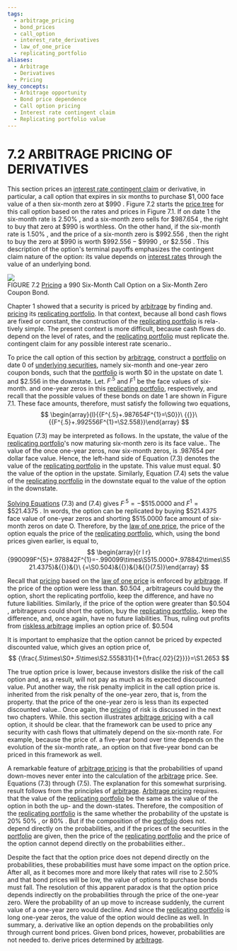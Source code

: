 ```yaml
---
tags:
  - arbitrage_pricing
  - bond_prices
  - call_option
  - interest_rate_derivatives
  - law_of_one_price
  - replicating_portfolio
aliases:
  - Arbitrage
  - Derivatives
  - Pricing
key_concepts:
  - Arbitrage opportunity
  - Bond price dependence
  - Call option pricing
  - Interest rate contingent claim
  - Replicating portfolio value
---
```


# 7.2 ARBITRAGE PRICING OF DERIVATIVES  

This section prices an [interest rate contingent claim](.md) or derivative, in particular, a call option that expires in six months to purchase $\$1,000$ face value of a then six-month zero at $\$990$ . Figure 7.2 starts the [price tree](Rate%20and%20Price%20Trees.md) for this call option based on the rates and prices in Figure 7.1. If on date 1 the six-month rate is $2.50\%$ , and a six-month zero sells for $\$987.654$ , the right to buy that zero at $\$990$ is worthless. On the other hand, if the six-month rate is $1.50\%$ , and the price of a six-month zero is $\$992.556$ , then the right to buy the zero at $\$990$ is worth $\$992.556-\$9990$ , or $\$2.556$ . This description of the option's terminal payoffs emphasizes the contingent claim nature of the option: its value depends on [interest rates](../Chapter%202/Interest%20Rate%20Quotations.md) through the value of an underlying bond.  

![](a43fa1d520f560d699698b4262b58beb1da668723a80f9a323382bdfc3c4fab2.jpg)  
FIGURE 7.2 [Pricing](.md) a 990 Six-Month Call Option on a Six-Month Zero Coupon Bond.  

Chapter 1 showed that a security is priced by [arbitrage](.md) by finding and. [pricing](.md) its [replicating portfolio](../../../Pricing%20Forwards,%20Futures,%20Bonds,%20Swaps,%20Swaptions,%20Caps%20and%20Floors%20under%20No-Arbitrage%20and%20Risk-Neutral%20Pricing.md). In that context, because all bond cash flows are fixed or constant, the construction of the [replicating portfolio](../../../Pricing%20Forwards,%20Futures,%20Bonds,%20Swaps,%20Swaptions,%20Caps%20and%20Floors%20under%20No-Arbitrage%20and%20Risk-Neutral%20Pricing.md) is rela-. tively simple. The present context is more difficult, because cash flows do. depend on the level of rates, and the [replicating portfolio](../../../Pricing%20Forwards,%20Futures,%20Bonds,%20Swaps,%20Swaptions,%20Caps%20and%20Floors%20under%20No-Arbitrage%20and%20Risk-Neutral%20Pricing.md) must replicate the. contingent claim for any possible interest rate scenario..  

To price the call option of this section by [arbitrage](.md), construct a [portfolio](../../../Advanced%20Investments/An%20Asset%20Allocation%20Primer.md) on date 0 of [underlying securities](Rate%20and%20Price%20Trees.md), namely six-month and one-year zero coupon bonds, such that the [portfolio](../../../Advanced%20Investments/An%20Asset%20Allocation%20Primer.md) is worth $\$0$ in the upstate on date 1. and $\$2.556$ in the downstate. Let. $F^{.5}$ and $F^{1}$ be the face values of six-month. and one-year zeros in this [replicating portfolio](../../../Pricing%20Forwards,%20Futures,%20Bonds,%20Swaps,%20Swaptions,%20Caps%20and%20Floors%20under%20No-Arbitrage%20and%20Risk-Neutral%20Pricing.md), respectively, and recall that the possible values of these bonds on date 1 are shown in Figure 7.1. These face amounts, therefore, must satisfy the following two equations,  
$$
\begin{array}{l}{{F^{.5}+.987654F^{1}=\S0}}\ {{}}\ {{F^{.5}+.992556F^{1}=\S2.558}}\end{array}
$$  

Equation (7.3) may be interpreted as follows. In the upstate, the value of the [replicating portfolio](../../../Pricing%20Forwards,%20Futures,%20Bonds,%20Swaps,%20Swaptions,%20Caps%20and%20Floors%20under%20No-Arbitrage%20and%20Risk-Neutral%20Pricing.md)'s now maturing six-month zero is its face value.. The value of the once one-year zeros, now six-month zeros, is .987654 per dollar face value. Hence, the left-hand side of Equation (7.3) denotes the value of the [replicating portfolio](../../../Pricing%20Forwards,%20Futures,%20Bonds,%20Swaps,%20Swaptions,%20Caps%20and%20Floors%20under%20No-Arbitrage%20and%20Risk-Neutral%20Pricing.md) in the upstate. This value must equal. $\$0$ the value of the option in the upstate. Similarly, Equation (7.4) sets the value of the [replicating portfolio](../../../Pricing%20Forwards,%20Futures,%20Bonds,%20Swaps,%20Swaptions,%20Caps%20and%20Floors%20under%20No-Arbitrage%20and%20Risk-Neutral%20Pricing.md) in the downstate equal to the value of the option in the downstate.  

[Solving Equations](../../../Financial%20Engineering/Inverse%20Matrices%20Solve%20Linear%20Systems.md) (7.3) and (7.4) gives $F^{.5}=-\$515.0000$ and $F^{1}=\$521.4375$ . In words, the option can be replicated by buying $\$521.4375$ face value of one-year zeros and shorting $\$515.0000$ face amount of six-month zeros on date O. Therefore, by the [law of one price](../../../Pricing%20Forwards,%20Futures,%20Bonds,%20Swaps,%20Swaptions,%20Caps%20and%20Floors%20under%20No-Arbitrage%20and%20Risk-Neutral%20Pricing.md), the price of the option equals the price of the [replicating portfolio](../../../Pricing%20Forwards,%20Futures,%20Bonds,%20Swaps,%20Swaptions,%20Caps%20and%20Floors%20under%20No-Arbitrage%20and%20Risk-Neutral%20Pricing.md), which, using the bond prices given earlier, is equal to,  
$$
\begin{array}{r l r}{990099F^{5}+.978842F^{1}=-.990099\times\S515.0000+.978842\times\S521.4375}&{{}}&{}\ {=\S0.504}&{{}}&{}&{{}(7.5)}\end{array}
$$  

Recall that [pricing](.md) based on the [law of one price](../../../Pricing%20Forwards,%20Futures,%20Bonds,%20Swaps,%20Swaptions,%20Caps%20and%20Floors%20under%20No-Arbitrage%20and%20Risk-Neutral%20Pricing.md) is enforced by [arbitrage](.md). If the price of the option were less than. $\$0.504$ , arbitrageurs could buy the option, short the replicating portfolio, keep the difference, and have no future liabilities. Similarly, if the price of the option were greater than $\$0.504$ , arbitrageurs could short the option, buy the [replicating portfolio](../../../Pricing%20Forwards,%20Futures,%20Bonds,%20Swaps,%20Swaptions,%20Caps%20and%20Floors%20under%20No-Arbitrage%20and%20Risk-Neutral%20Pricing.md),. keep the difference, and, once again, have no future liabilities. Thus, ruling out profits from [riskless arbitrage](../../Financial%20Trading%20and%20Markets/Chapter%208%20Arbitrage%20and%20Hedging%20With%20Fixed%20Income%20Instruments%20and%20Currencies.md) implies an option price of. $\$0.504$  

It is important to emphasize that the option cannot be priced by expected discounted value, which gives an option price of,  
$$
{\frac{.5\times\S0+.5\times\S2.555831}{1+{\frac{.02}{2}}}}=\S1.2653
$$  

The true option price is lower, because investors dislike the risk of the call option and, as a result, will not pay as much as its expected discounted value. Put another way, the risk penalty implicit in the call option price is. inherited from the risk penalty of the one-year zero, that is, from the property. that the price of the one-year zero is less than its expected discounted value.. Once again, the [pricing](.md) of risk is discussed in the next two chapters. While. this section illustrates [arbitrage pricing](Risk-Neutral%20Pricing.md) with a call option, it should be clear. that the framework can be used to price any security with cash flows that ultimately depend on the six-month rate. For example, because the price of. a five-year bond over time depends on the evolution of the six-month rate,. an option on that five-year bond can be priced in this framework as well.  

A remarkable feature of [arbitrage pricing](Risk-Neutral%20Pricing.md) is that the probabilities of upand down-moves never enter into the calculation of the [arbitrage](.md) price. See. Equations (7.3) through (7.5). The explanation for this somewhat surprising. result follows from the principles of [arbitrage](.md). [Arbitrage pricing](Risk-Neutral%20Pricing.md) requires. that the value of the [replicating portfolio](../../../Pricing%20Forwards,%20Futures,%20Bonds,%20Swaps,%20Swaptions,%20Caps%20and%20Floors%20under%20No-Arbitrage%20and%20Risk-Neutral%20Pricing.md) be the same as the value of the option in both the up- and the down-states. Therefore, the composition of the [replicating portfolio](../../../Pricing%20Forwards,%20Futures,%20Bonds,%20Swaps,%20Swaptions,%20Caps%20and%20Floors%20under%20No-Arbitrage%20and%20Risk-Neutral%20Pricing.md) is the same whether the probability of the upstate is $20\%$ $50\%$ , or $80\%$ . But if the composition of the [portfolio](../../../Advanced%20Investments/An%20Asset%20Allocation%20Primer.md) does not. depend directly on the probabilities, and if the prices of the securities in the [portfolio](../../../Advanced%20Investments/An%20Asset%20Allocation%20Primer.md) are given, then the price of the [replicating portfolio](../../../Pricing%20Forwards,%20Futures,%20Bonds,%20Swaps,%20Swaptions,%20Caps%20and%20Floors%20under%20No-Arbitrage%20and%20Risk-Neutral%20Pricing.md) and the price of the option cannot depend directly on the probabilities either..  

Despite the fact that the option price does not depend directly on the probabilities, these probabilities must have some impact on the option price. After all, as it becomes more and more likely that rates will rise to $2.50\%$ and that bond prices will be low, the value of options to purchase bonds must fall. The resolution of this apparent paradox is that the option price depends indirectly on the probabilities through the price of the one-year zero. Were the probability of an up move to increase suddenly, the current value of a one-year zero would decline. And since the [replicating portfolio](../../../Pricing%20Forwards,%20Futures,%20Bonds,%20Swaps,%20Swaptions,%20Caps%20and%20Floors%20under%20No-Arbitrage%20and%20Risk-Neutral%20Pricing.md) is long one-year zeros, the value of the option would decline as well. In summary, a. derivative like an option depends on the probabilities only through current bond prices. Given bond prices, however, probabilities are not needed to. derive prices determined by [arbitrage](.md).  